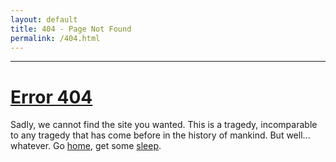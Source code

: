 ```yaml
---
layout: default
title: 404 - Page Not Found
permalink: /404.html
---
```

<hr>

# [Error 404](https://en.wikipedia.org/wiki/HTTP_404)
Sadly, we cannot find the site you wanted. This is a tragedy, incomparable to any tragedy that has come before in the history of mankind. But well... whatever. Go [home](/), get some [sleep](https://www.youtube.com/watch?v=dQw4w9WgXcQ).
